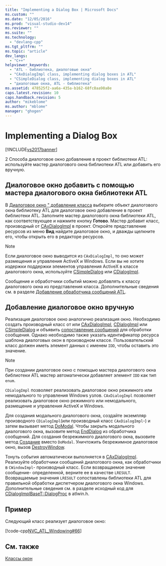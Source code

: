 ```yaml
---
title: "Implementing a Dialog Box | Microsoft Docs"
ms.custom: ""
ms.date: "12/05/2016"
ms.prod: "visual-studio-dev14"
ms.reviewer: ""
ms.suite: ""
ms.technology: 
  - "devlang-cpp"
ms.tgt_pltfrm: ""
ms.topic: "article"
dev_langs: 
  - "C++"
helpviewer_keywords: 
  - "ATL - библиотека, диалоговые окна"
  - "CAxDialogImpl class, implementing dialog boxes in ATL"
  - "CSimpleDialog class, implementing dialog boxes in ATL"
  - "диалоговые окна, ATL - библиотека"
ms.assetid: 478525f2-aa6a-435a-b162-68fc8aa98a8e
caps.latest.revision: 10
caps.handback.revision: 5
author: "mikeblome"
ms.author: "mblome"
manager: "ghogen"
---
```

# Implementing a Dialog Box
[!INCLUDE[vs2017banner](../assembler/inline/includes/vs2017banner.md)]

2 Способа диалоговое окно добавление в проект библиотеки ATL: используйте мастер диалогового окна библиотеки ATL или добавить его вручную.  
  
## Диалоговое окно добавить с помощью мастера диалогового окна библиотеки ATL  
 В [Диалоговое окно " добавление класса](../ide/add-class-dialog-box.md) выберите объект диалогового окна библиотеку ATL для диалоговое окно добавление в проект библиотеки ATL.  Заполните мастер диалогового окна библиотеки ATL, как соответствующее и нажмите кнопку **Готово**.  Мастер добавит класс, производный от [CAxDialogImpl](../Topic/CAxDialogImpl%20Class.md) в проект.  Откройте представление ресурсов из меню **Вид** найдите диалоговое окно, и дважды щелкните его, чтобы открыть его в редакторе ресурсов.  
  
> [!NOTE]
>  Если диалоговое окно выводится из `CAxDialogImpl`, то оно может размещения и управления ActiveX и Windows.  Если вы не хотите издержки поддержки элементов управления ActiveX в классе диалогового окна, используйте [CSimpleDialog](../atl/reference/csimpledialog-class.md) или [CDialogImpl](../Topic/CDialogImpl%20Class.md).  
  
 Сообщение и обработчики событий можно добавлять к классу диалогового окна из представления класса.  Дополнительные сведения см. в разделе [Добавление обработчика сообщений ATL](../atl/adding-an-atl-message-handler.md).  
  
## Добавление диалоговое окно вручную  
 Реализация диалоговое окно аналогично реализация окно.  Необходимо создать производный класс от или [CAxDialogImpl](../Topic/CAxDialogImpl%20Class.md), [CDialogImpl](../Topic/CDialogImpl%20Class.md) или [CSimpleDialog](../atl/reference/csimpledialog-class.md) и объявить [сопоставление сообщений](../atl/message-maps-atl.md) для обработки сообщения.  Однако необходимо также указать идентификатор ресурса шаблона диалоговых окон в производном классе.  Пользовательский класс должен иметь элемент данных с именем `IDD`, чтобы оставить это значение.  
  
> [!NOTE]
>  При создании диалоговое окно с помощью мастера диалогового окна библиотеки ATL мастер автоматически добавляет элемент `IDD` как тип `enum`.  
  
 `CDialogImpl` позволяет реализовать диалоговое окно режимного или немодального то управления Windows узлов.  `CAxDialogImpl` позволяет реализовать диалоговое окно режимного или немодального, размещение и управления ActiveX и Windows.  
  
 Для создания модального диалогового окна, создайте экземпляр производного `CDialogImpl`\(или производный класс `CAxDialogImpl`\-\) и затем вызывает метод [DoModal](../Topic/CDialogImpl::DoModal.md).  Чтобы закрыть модального диалогового окна, вызовите метод [EndDialog](../Topic/CDialogImpl::EndDialog.md) из обработчика сообщений.  Для создания безрежимного диалогового окна, вызовите метод [Создание](../Topic/CDialogImpl::Create.md) вместо `DoModal`.  Уничтожить безрежимное диалоговое окно, вызов [DestroyWindow](../Topic/CDialogImpl::DestroyWindow.md).  
  
 Тонуть события автоматически выполняется в [CAxDialogImpl](../Topic/CAxDialogImpl%20Class.md).  Реализуйте обработчики сообщений диалогового окна, как обработчики в `CWindowImpl`\- производный класс.  Если возвращаемое значение сообщение\- определенной, верните ее в качестве `LRESULT`.  Возвращаемые значения `LRESULT` сопоставлены библиотеки ATL для правильной обработки диспетчером диалогового окна Windows.  Дополнительные сведения см. в разделе исходный код для [CDialogImplBaseT::DialogProc](../Topic/CDialogImpl::DialogProc.md) в atlwin.h.  
  
## Пример  
 Следующий класс реализует диалоговое окно:  
  
 [!code-cpp[NVC_ATL_Windowing#66](../atl/codesnippet/CPP/implementing-a-dialog-box_1.h)]  
  
## См. также  
 [Классы окон](../Topic/ATL%20Window%20Classes.md)